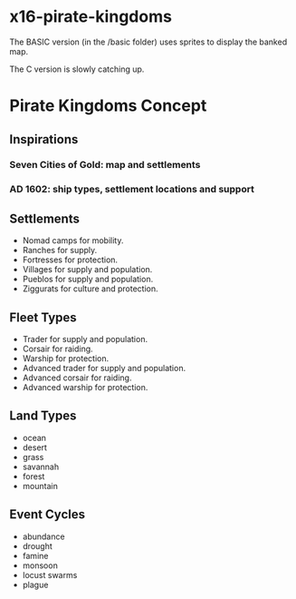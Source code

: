 # x16-pirate-kingdoms

The BASIC version (in the /basic folder) uses sprites to display the banked map.

The C version is slowly catching up.

# Pirate Kingdoms Concept

## Inspirations

### Seven Cities of Gold: map and settlements

### AD 1602: ship types, settlement locations and support

## Settlements

* Nomad camps for mobility.
* Ranches for supply.
* Fortresses for protection.
* Villages for supply and population.
* Pueblos for supply and population.
* Ziggurats for culture and protection.

## Fleet Types

* Trader for supply and population.
* Corsair for raiding.
* Warship for protection.
* Advanced trader for supply and population.
* Advanced corsair for raiding.
* Advanced warship for protection.

## Land Types
   - ocean
   - desert
   - grass
   - savannah
   - forest
   - mountain

## Event Cycles
   - abundance
   - drought
   - famine
   - monsoon
   - locust swarms
   - plague

